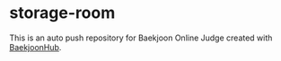 # storage-room
This is an auto push repository for Baekjoon Online Judge created with [BaekjoonHub](https://github.com/BaekjoonHub/BaekjoonHub).

